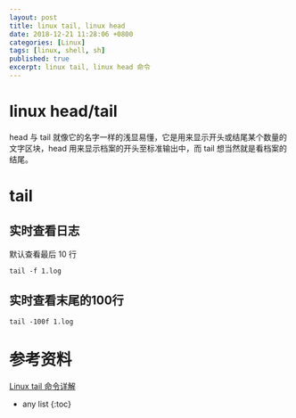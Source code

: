 ```yaml
---
layout: post
title: linux tail, linux head
date: 2018-12-21 11:28:06 +0800
categories: [Linux]
tags: [linux, shell, sh]
published: true
excerpt: linux tail, linux head 命令
---
```


# linux head/tail

head 与 tail 就像它的名字一样的浅显易懂，它是用来显示开头或结尾某个数量的文字区块，head 用来显示档案的开头至标准输出中，而 tail 想当然就是看档案的结尾。

# tail

## 实时查看日志

默认查看最后 10 行

```
tail -f 1.log
```

## 实时查看末尾的100行

```
tail -100f 1.log
```

# 参考资料

[Linux tail 命令详解](https://www.cnblogs.com/fps2tao/p/7698224.html)

* any list
{:toc}